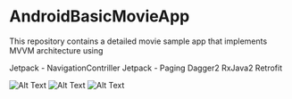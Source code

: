 # AndroidBasicMovieApp

This repository contains a detailed movie sample app that implements MVVM architecture using

Jetpack - NavigationContriller 
Jetpack - Paging
Dagger2
RxJava2
Retrofit

![Alt Text](https://i.imgur.com/BrJMTeP.png)
![Alt Text](https://i.imgur.com/PiBAYEm.png)
![Alt Text](https://i.imgur.com/Sk3wPvM.png)




